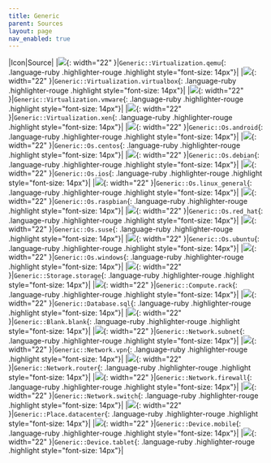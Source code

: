 ```yaml
---
title: Generic
parent: Sources
layout: page
nav_enabled: true
---
```


|Icon|Source|
|![](/home/gearoid/.gem/ruby/3.1/gems/diagrams-rb-0.1.0/resources/generic/virtualization/qemu.png){: width="22" }|`Generic::Virtualization.qemu`{: .language-ruby .highlighter-rouge .highlight style="font-size: 14px"}|
|![](/home/gearoid/.gem/ruby/3.1/gems/diagrams-rb-0.1.0/resources/generic/virtualization/virtualbox.png){: width="22" }|`Generic::Virtualization.virtualbox`{: .language-ruby .highlighter-rouge .highlight style="font-size: 14px"}|
|![](/home/gearoid/.gem/ruby/3.1/gems/diagrams-rb-0.1.0/resources/generic/virtualization/vmware.png){: width="22" }|`Generic::Virtualization.vmware`{: .language-ruby .highlighter-rouge .highlight style="font-size: 14px"}|
|![](/home/gearoid/.gem/ruby/3.1/gems/diagrams-rb-0.1.0/resources/generic/virtualization/xen.png){: width="22" }|`Generic::Virtualization.xen`{: .language-ruby .highlighter-rouge .highlight style="font-size: 14px"}|
|![](/home/gearoid/.gem/ruby/3.1/gems/diagrams-rb-0.1.0/resources/generic/os/android.png){: width="22" }|`Generic::Os.android`{: .language-ruby .highlighter-rouge .highlight style="font-size: 14px"}|
|![](/home/gearoid/.gem/ruby/3.1/gems/diagrams-rb-0.1.0/resources/generic/os/centos.png){: width="22" }|`Generic::Os.centos`{: .language-ruby .highlighter-rouge .highlight style="font-size: 14px"}|
|![](/home/gearoid/.gem/ruby/3.1/gems/diagrams-rb-0.1.0/resources/generic/os/debian.png){: width="22" }|`Generic::Os.debian`{: .language-ruby .highlighter-rouge .highlight style="font-size: 14px"}|
|![](/home/gearoid/.gem/ruby/3.1/gems/diagrams-rb-0.1.0/resources/generic/os/ios.png){: width="22" }|`Generic::Os.ios`{: .language-ruby .highlighter-rouge .highlight style="font-size: 14px"}|
|![](/home/gearoid/.gem/ruby/3.1/gems/diagrams-rb-0.1.0/resources/generic/os/linux-general.png){: width="22" }|`Generic::Os.linux_general`{: .language-ruby .highlighter-rouge .highlight style="font-size: 14px"}|
|![](/home/gearoid/.gem/ruby/3.1/gems/diagrams-rb-0.1.0/resources/generic/os/raspbian.png){: width="22" }|`Generic::Os.raspbian`{: .language-ruby .highlighter-rouge .highlight style="font-size: 14px"}|
|![](/home/gearoid/.gem/ruby/3.1/gems/diagrams-rb-0.1.0/resources/generic/os/red-hat.png){: width="22" }|`Generic::Os.red_hat`{: .language-ruby .highlighter-rouge .highlight style="font-size: 14px"}|
|![](/home/gearoid/.gem/ruby/3.1/gems/diagrams-rb-0.1.0/resources/generic/os/suse.png){: width="22" }|`Generic::Os.suse`{: .language-ruby .highlighter-rouge .highlight style="font-size: 14px"}|
|![](/home/gearoid/.gem/ruby/3.1/gems/diagrams-rb-0.1.0/resources/generic/os/ubuntu.png){: width="22" }|`Generic::Os.ubuntu`{: .language-ruby .highlighter-rouge .highlight style="font-size: 14px"}|
|![](/home/gearoid/.gem/ruby/3.1/gems/diagrams-rb-0.1.0/resources/generic/os/windows.png){: width="22" }|`Generic::Os.windows`{: .language-ruby .highlighter-rouge .highlight style="font-size: 14px"}|
|![](/home/gearoid/.gem/ruby/3.1/gems/diagrams-rb-0.1.0/resources/generic/storage/storage.png){: width="22" }|`Generic::Storage.storage`{: .language-ruby .highlighter-rouge .highlight style="font-size: 14px"}|
|![](/home/gearoid/.gem/ruby/3.1/gems/diagrams-rb-0.1.0/resources/generic/compute/rack.png){: width="22" }|`Generic::Compute.rack`{: .language-ruby .highlighter-rouge .highlight style="font-size: 14px"}|
|![](/home/gearoid/.gem/ruby/3.1/gems/diagrams-rb-0.1.0/resources/generic/database/sql.png){: width="22" }|`Generic::Database.sql`{: .language-ruby .highlighter-rouge .highlight style="font-size: 14px"}|
|![](/home/gearoid/.gem/ruby/3.1/gems/diagrams-rb-0.1.0/resources/generic/blank/blank.png){: width="22" }|`Generic::Blank.blank`{: .language-ruby .highlighter-rouge .highlight style="font-size: 14px"}|
|![](/home/gearoid/.gem/ruby/3.1/gems/diagrams-rb-0.1.0/resources/generic/network/subnet.png){: width="22" }|`Generic::Network.subnet`{: .language-ruby .highlighter-rouge .highlight style="font-size: 14px"}|
|![](/home/gearoid/.gem/ruby/3.1/gems/diagrams-rb-0.1.0/resources/generic/network/vpn.png){: width="22" }|`Generic::Network.vpn`{: .language-ruby .highlighter-rouge .highlight style="font-size: 14px"}|
|![](/home/gearoid/.gem/ruby/3.1/gems/diagrams-rb-0.1.0/resources/generic/network/router.png){: width="22" }|`Generic::Network.router`{: .language-ruby .highlighter-rouge .highlight style="font-size: 14px"}|
|![](/home/gearoid/.gem/ruby/3.1/gems/diagrams-rb-0.1.0/resources/generic/network/firewall.png){: width="22" }|`Generic::Network.firewall`{: .language-ruby .highlighter-rouge .highlight style="font-size: 14px"}|
|![](/home/gearoid/.gem/ruby/3.1/gems/diagrams-rb-0.1.0/resources/generic/network/switch.png){: width="22" }|`Generic::Network.switch`{: .language-ruby .highlighter-rouge .highlight style="font-size: 14px"}|
|![](/home/gearoid/.gem/ruby/3.1/gems/diagrams-rb-0.1.0/resources/generic/place/datacenter.png){: width="22" }|`Generic::Place.datacenter`{: .language-ruby .highlighter-rouge .highlight style="font-size: 14px"}|
|![](/home/gearoid/.gem/ruby/3.1/gems/diagrams-rb-0.1.0/resources/generic/device/mobile.png){: width="22" }|`Generic::Device.mobile`{: .language-ruby .highlighter-rouge .highlight style="font-size: 14px"}|
|![](/home/gearoid/.gem/ruby/3.1/gems/diagrams-rb-0.1.0/resources/generic/device/tablet.png){: width="22" }|`Generic::Device.tablet`{: .language-ruby .highlighter-rouge .highlight style="font-size: 14px"}|
